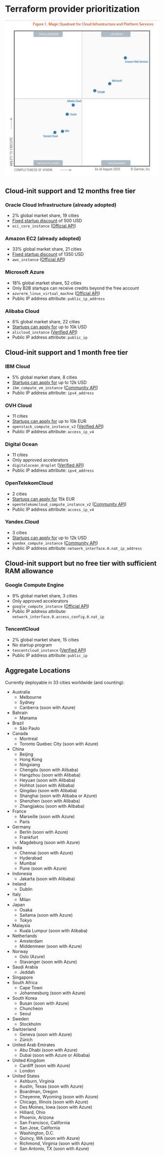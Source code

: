# Terraform provider prioritization

![Visualization of resource dependencies](./documentation/gartner-iaas-mq-sept-2020.png)


## Cloud-init support and 12 months free tier

### Oracle Cloud Infrastructure (already adopted)
- 2% global market share, 19 cities
- [Fixed startup discount](https://www.oracle.com/de/startup/) of 500 USD
- `oci_core_instance` ([Official API](https://registry.terraform.io/providers/hashicorp/oci/latest/docs/resources/core_instance))

### Amazon EC2 (already adopted)
- 33% global market share, 21 cities
- [Fixed startup discount](https://aws.amazon.com/de/activate/founders/) of 1350 USD
- `aws_instance` ([Official API](https://registry.terraform.io/providers/hashicorp/aws/latest/docs/resources/instance))

### Microsoft Azure
- 18% global market share, 52 cities
- Only B2B startups can receive credits beyond the free account
- `azurerm_linux_virtual_machne` ([Official API](https://registry.terraform.io/providers/hashicorp/azurerm/latest/docs/resources/linux_virtual_machine))
- Public IP address attribute: `public_ip_address`

### Alibaba Cloud
- 6% global market share, 22 cities
- [Startups can apply for](https://www.alibabacloud.com/de/startup/join-us) up to 10k USD
- `alicloud_instance` ([Verified API](https://registry.terraform.io/providers/aliyun/alicloud/latest/docs/resources/instance))
- Public IP address attribute: `public_ip`

## Cloud-init support and 1 month free tier

### IBM Cloud
- 5% global market share, 8 cities
- [Startups can apply for](https://developer.ibm.com/startups/) up to 12k USD
- `ibm_compute_vm_instance` ([Community API](https://registry.terraform.io/providers/IBM-Cloud/ibm/latest/docs/resources/compute_vm_instance))
- Public IP address attribute: `ipv4_address`

### OVH Cloud
- 11 cities
- [Startups can apply for](https://startup.ovhcloud.com/en/starters/) up to 10k EUR
- `openstack_compute_instance_v2` ([Verified API](https://registry.terraform.io/providers/terraform-provider-openstack/openstack/latest/docs/resources/compute_instance_v2))
- Public IP address attribute: `access_ip_v4`

### Digital Ocean
- 11 cities
- Only approved accelerators
- `digitalocean_droplet` ([Verified API](https://registry.terraform.io/providers/digitalocean/digitalocean/latest/docs/resources/droplet))
- Public IP address attribute: `ipv4_address`

### OpenTelekomCloud
- 2 cities
- [Startups can apply for](https://telekomhilft.telekom.de/t5/TechBoost/ct-p/techboost) 15k EUR
- `opentelekomcloud_compute_instance_v2` ([Community API](https://registry.terraform.io/providers/opentelekomcloud/opentelekomcloud/latest/docs/resources/compute_instance_v2))
- Public IP address attribute: `access_ip_v4`

### Yandex.Cloud
- 3 cities
- [Startups can apply for](https://cloud.yandex.com/cloud-boost) up to 12k USD
- `yandex_compute_instance` ([Community API](https://registry.terraform.io/providers/yandex-cloud/yandex/latest/docs/resources/compute_instance))
- Public IP address attribute: `network_interface.0.nat_ip_address`

## Cloud-init support but no free tier with sufficient RAM allowance

### Google Compute Engine
- 9% global market share, 3 cities
- Only approved accelerators
- `google_compute_instance` ([Official API](https://registry.terraform.io/providers/hashicorp/google/latest/docs/resources/compute_instance))
- Public IP address attribute: `network_interface.0.access_config.0.nat_ip`

### TencentCloud
- 2% global market share, 15 cities
- No startup program
- `tencentcloud_instance` ([Verified API](https://registry.terraform.io/providers/tencentcloudstack/tencentcloud/latest/docs/resources/instance))
- Public IP address attribute: `public_ip`

## Aggregate Locations

Currently deployable in 33 cities worldwide (and counting):

- Australia
  - Melbourne
  - Sydney
  - Canberra (soon with Azure)
- Bahrain
  - Manama
- Brazil
  - São Paulo
- Canada
  - Montreal
  - Toronto
    Quebec City (soon with Azure)
- China
  - Beijing
  - Hong Kong
  - Ningxiang
  - Chengdu (soon with Alibaba)
  - Hangzhou (soon with Alibaba)
  - Heyuan (soon with Alibaba)
  - Hohhot (soon with Alibaba)
  - Qingdao (soon with Alibaba)
  - Shanghai (soon with Alibaba or Azure)
  - Shenzhen (soon with Alibaba)
  - Zhangjiakou (soon with Alibaba)
- France
  - Marseille (soon with Azure)
  - Paris
- Germany
  - Berlin (soon with Azure)
  - Frankfurt
  - Magdeburg (soon with Azure)
- India
  - Chennai (soon with Azure)
  - Hyderabad
  - Mumbai
  - Pune (soon with Azure)
- Indonesia
  - Jakarta (soon with Alibaba)
- Ireland
  - Dublin
- Italy
  - Milan
- Japan
  - Osaka
  - Saitama (soon with Azure)
  - Tokyo
- Malaysia
  - Kuala Lumpur (soon with Alibaba)
- Netherlands
  - Amsterdam
  - Middenmeer (soon with Azure)
- Norway
  - Oslo (Azure)
  - Stavanger (soon with Azure)
- Saudi Arabia
  - Jeddah
- Singapore
- South Africa
  - Cape Town
  - Johannesburg (soon with Azure)
- South Korea
  - Busan (soon with Azure)
  - Chuncheon
  - Seoul
- Sweden
  - Stockholm
- Switzerland
  - Geneva (soon with Azure)
  - Zürich
- United Arab Emirates
  - Abu Dhabi (soon with Azure)
  - Dubai (soon with Azure or Alibaba)
- United Kingdom
  - Cardiff (soon with Azure)
  - London
- United States
  - Ashburn, Virginia
  - Austin, Texas (soon with Azure)
  - Boardman, Oregon
  - Cheyenne, Wyoming (soon with Azure)
  - Chicago, Illinois (soon with Azure)
  - Des Moines, Iowa (soon with Azure)
  - Hilliard, Ohio
  - Phoenix, Arizona
  - San Francisco, California
  - San Jose, California
  - Washington, D.C.
  - Quincy, WA (soon with Azure)
  - Richmond, Virginia (soon with Azure)
  - San Antonio, TX (soon with Azure)
